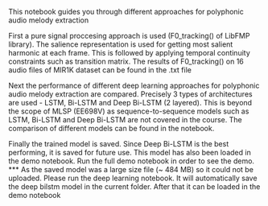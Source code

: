 This notebook guides you through different approaches for polyphonic audio melody extraction

First a pure signal proccesing approach is used (F0_tracking() of LibFMP library). The salience representation is used for getting most salient harmonic at each frame. This is followed by applying temporal continuity constraints such as transition matrix. The results of F0_tracking() on 16 audio files of MIR1K dataset can be found in the .txt file

Next the performance of different deep learning approaches for polyphonic audio melody extraction are compared. Precisely 3 types of architectures are used - LSTM, Bi-LSTM and Deep Bi-LSTM (2 layered). This is beyond the scope of MLSP (EE698V) as sequence-to-sequence models such as LSTM, Bi-LSTM and Deep Bi-LSTM are not covered in the course. The comparison of different models can be found in the notebook.

Finally the trained model is saved. Since Deep Bi-LSTM is the best performing, it is saved for future use. This model has also been loaded in the demo notebook. Run the full demo notebook in order to see the demo.
*** As the saved model was a large size file (~ 484 MB) so it could not be uploaded. Please run the deep learning notebook. It will automatically save the deep bilstm model in the current folder. After that it can be loaded in the demo notebook
